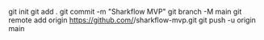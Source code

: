 git init
git add .
git commit -m "Sharkflow MVP"
git branch -M main
git remote add origin https://github.com/<your-username>/sharkflow-mvp.git
git push -u origin main
